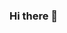 ### Hi there 👋

<!--
**PoyanKabeh/PoyanKabeh** is a ✨ _special_ ✨ repository because its `README.md` (this file) appears on your GitHub profile.

Here are some ideas to get you started:

## 🔭 I’m currently working on Python
## 🌱 I’m currently learning Python
## 👯 I’m looking to collaborate on Youtube
## 🤔 I’m looking for help with Harward
- 💬 Ask me about ...
- 📫 How to reach me: ...
- 😄 Pronouns: Ha ha ha
## ⚡ Fun fact: Im Human

## My Links :
    # Twitter : https://twitter.com/mrkabeh
    # Instagram : https://instagram.com/poykabeh
-->
